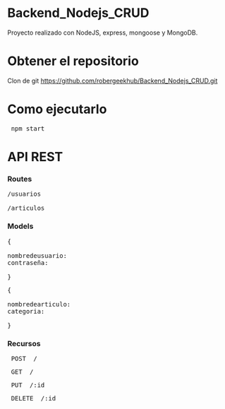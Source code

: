 # Backend_Nodejs_CRUD

Proyecto realizado con NodeJS, express, mongoose y MongoDB.

# Obtener el repositorio

Clon de git https://github.com/robergeekhub/Backend_Nodejs_CRUD.git

# Como ejecutarlo

<pre> npm start </pre>

# API REST

<h3> Routes </h3>

<pre>/usuarios <br>
/articulos </pre>

<h3> Models </h3>

<pre>{

nombredeusuario:
contraseña:

}
</pre>

<pre>{

nombredearticulo:
categoria:

}
</pre>

<h3> Recursos </h3>

<pre> POST  / </pre>
<pre> GET  / </pre>
<pre> PUT  /:id </pre>
<pre> DELETE  /:id </pre>
